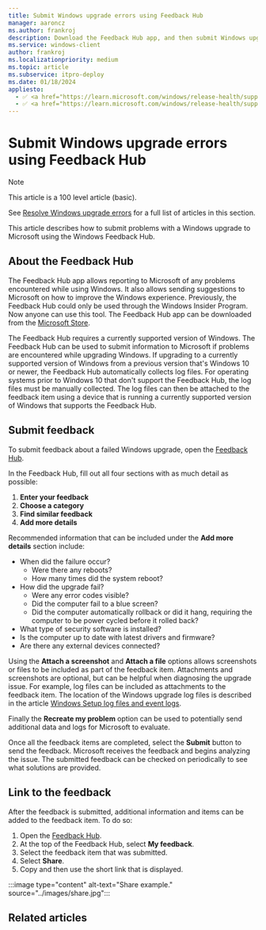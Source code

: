 ```yaml
---
title: Submit Windows upgrade errors using Feedback Hub
manager: aaroncz
ms.author: frankroj
description: Download the Feedback Hub app, and then submit Windows upgrade errors for diagnosis using feedback hub.
ms.service: windows-client
author: frankroj
ms.localizationpriority: medium
ms.topic: article
ms.subservice: itpro-deploy
ms.date: 01/18/2024
appliesto:
  - ✅ <a href="https://learn.microsoft.com/windows/release-health/supported-versions-windows-client" target="_blank">Windows 11</a>
  - ✅ <a href="https://learn.microsoft.com/windows/release-health/supported-versions-windows-client" target="_blank">Windows 10</a>
---
```


# Submit Windows upgrade errors using Feedback Hub

> [!NOTE]
>
> This article is a 100 level article (basic).
>
> See [Resolve Windows upgrade errors](resolve-windows-upgrade-errors.md) for a full list of articles in this section.

This article describes how to submit problems with a Windows upgrade to Microsoft using the Windows Feedback Hub.

## About the Feedback Hub

The Feedback Hub app allows reporting to Microsoft of any problems encountered while using Windows. It also allows sending suggestions to Microsoft on how to improve the Windows experience. Previously, the Feedback Hub could only be used through the Windows Insider Program. Now anyone can use this tool. The Feedback Hub app can be downloaded from the [Microsoft Store](https://www.microsoft.com/store/p/feedback-hub/9nblggh4r32n?SilentAuth=1&wa=wsignin1.0).

The Feedback Hub requires a currently supported version of Windows. The Feedback Hub can be used to submit information to Microsoft if problems are encountered while upgrading Windows. If upgrading to a currently supported version of Windows from a previous version that's Windows 10 or newer, the Feedback Hub automatically collects log files. For operating systems prior to Windows 10 that don't support the Feedback Hub, the log files must be manually collected. The log files can then be attached to the feedback item using a device that is running a currently supported version of Windows that supports the Feedback Hub.

## Submit feedback

To submit feedback about a failed Windows upgrade, open the [Feedback Hub](feedback-hub://?referrer=resolveUpgradeErrorsPage&tabid=2&contextid=81&newFeedback=true&feedbackType=2&topic=submit-errors.md).

In the Feedback Hub, fill out all four sections with as much detail as possible:

1. **Enter your feedback**
1. **Choose a category**
1. **Find similar feedback**
1. **Add more details**

Recommended information that can be included under the **Add more details** section include:

- When did the failure occur?
  - Were there any reboots?
  - How many times did the system reboot?
- How did the upgrade fail?
  - Were any error codes visible?
  - Did the computer fail to a blue screen?
  - Did the computer automatically rollback or did it hang, requiring the computer to be power cycled before it rolled back?
- What type of security software is installed?
- Is the computer up to date with latest drivers and firmware?
- Are there any external devices connected?

Using the **Attach a screenshot** and **Attach a file** options allows screenshots or files to be included as part of the feedback item. Attachments and screenshots are optional, but can be helpful when diagnosing the upgrade issue. For example, log files can be included as attachments to the feedback item. The location of the Windows upgrade log files is described in the article [Windows Setup log files and event logs](/windows-hardware/manufacture/desktop/windows-setup-log-files-and-event-logs).

Finally the **Recreate my problem** option can be used to potentially send additional data and logs for Microsoft to evaluate.

Once all the feedback items are completed, select the **Submit** button to send the feedback. Microsoft receives the feedback and begins analyzing the issue. The submitted feedback can be checked on periodically to see what solutions are provided.

## Link to the feedback

After the feedback is submitted, additional information and items can be added to the feedback item. To do so:

1. Open the [Feedback Hub](feedback-hub:).
1. At the top of the Feedback Hub, select **My feedback**.
1. Select the feedback item that was submitted.
1. Select **Share**.
1. Copy and then use the short link that is displayed.

:::image type="content" alt-text="Share example." source="../images/share.jpg":::

## Related articles
